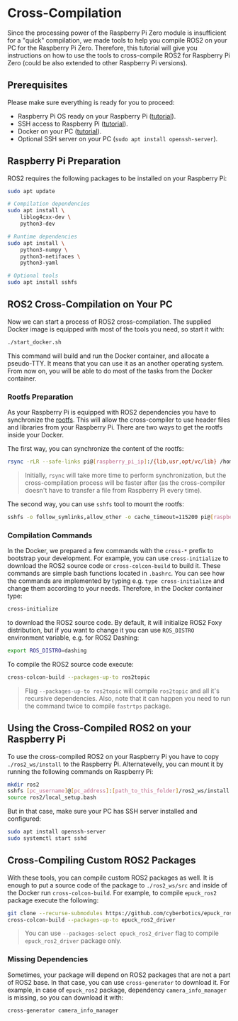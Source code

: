 # Cross-Compilation
Since the processing power of the Raspberry Pi Zero module is insufficient for a "quick" compilation, we made tools to help you compile ROS2 on your PC for the Raspberry Pi Zero.
Therefore, this tutorial will give you instructions on how to use the tools to cross-compile ROS2 for Raspberry Pi Zero (could be also extended to other Raspberry Pi versions).

## Prerequisites
Please make sure everything is ready for you to proceed:
- Raspberry Pi OS ready on your Raspberry Pi ([tutorial](https://www.raspberrypi.org/documentation/installation/installing-images/)).
- SSH access to Raspberry Pi ([tutorial](../README.md#wifi-and-ssh)).
- Docker on your PC ([tutorial](https://docs.docker.com/get-docker/)).
- Optional SSH server on your PC (`sudo apt install openssh-server`).

## Raspberry Pi Preparation

ROS2 requires the following packages to be installed on your Raspberry Pi:
```bash
sudo apt update

# Compilation dependencies
sudo apt install \
    liblog4cxx-dev \
    python3-dev

# Runtime dependencies
sudo apt install \
    python3-numpy \
    python3-netifaces \
    python3-yaml

# Optional tools
sudo apt install sshfs
```

## ROS2 Cross-Compilation on Your PC

Now we can start a process of ROS2 cross-compilation.
The supplied Docker image is equipped with most of the tools you need, so start it with:
```bash
./start_docker.sh
```
This command will build and run the Docker container, and allocate a pseudo-TTY.
It means that you can use it as an another operating system.
From now on, you will be able to do most of the tasks from the Docker container.


### Rootfs Preparation

As your Raspberry Pi is equipped with ROS2 dependencies you have to synchronize the [rootfs](https://wiki.dlang.org/GDC/Cross_Compiler/Existing_Sysroot#:~:text=A%20sysroot%20is%20a%20folder,sysroot%2Fusr%2Finclude'.).
This will allow the cross-compiler to use header files and libraries from your Raspberry Pi.
There are two ways to get the rootfs inside your Docker.

The first way, you can synchronize the content of the rootfs:
```bash
rsync -rLR --safe-links pi@[raspberry_pi_ip]:/{lib,usr,opt/vc/lib} /home/develop/rootfs
```

> Initially, `rsync` will take more time to perform synchronization, but the cross-compilation process will be faster after (as the cross-compiler doesn't have to transfer a file from Raspberry Pi every time).


The second way, you can use `sshfs` tool to mount the rootfs:
```bash
sshfs -o follow_symlinks,allow_other -o cache_timeout=115200 pi@[raspberry_pi_ip]:/ /home/develop/rootfs
```

### Compilation Commands 

In the Docker, we prepared a few commands with the `cross-*` prefix to bootstrap your development.
For example, you can use `cross-initialize` to download the ROS2 source code or `cross-colcon-build` to build it.
These commands are simple bash functions located in `.bashrc`.
You can see how the commands are implemented by typing e.g. `type cross-initialize` and change them according to your needs.
Therefore, in the Docker container type:
```bash
cross-initialize
```
to download the ROS2 source code.
By default, it will initialize ROS2 Foxy distribution, but if you want to change it you can use `ROS_DISTRO` environment variable, e.g. for ROS2 Dashing:
```bash
export ROS_DISTRO=dashing
```

To compile the ROS2 source code execute:
```bash
cross-colcon-build --packages-up-to ros2topic
```

> Flag `--packages-up-to ros2topic` will compile `ros2topic` and all it's recursive dependencies.
Also, note that it can happen you need to run the command twice to compile `fastrtps` package.

## Using the Cross-Compiled ROS2 on your Raspberry Pi

To use the cross-compiled ROS2 on your Raspberry Pi you have to copy `./ros2_ws/install` to the Raspberry Pi.
Alternatevelly, you can mount it by running the following commands on Raspberry Pi:
```bash
mkdir ros2
sshfs [pc_username]@[pc_address]:[path_to_this_folder]/ros2_ws/install ros2
source ros2/local_setup.bash
```
But in that case, make sure your PC has SSH server installed and configured:
```bash
sudo apt install openssh-server
sudo systemctl start sshd
```

## Cross-Compiling Custom ROS2 Packages

With these tools, you can compile custom ROS2 packages as well.
It is enough to put a source code of the package to `./ros2_ws/src` and inside of the Docker run `cross-colcon-build`.
For example, to compile `epuck_ros2` package execute the following:

```bash
git clone --recurse-submodules https://github.com/cyberbotics/epuck_ros2.git src/epuck_ros2
cross-colcon-build --packages-up-to epuck_ros2_driver
```

> You can use `--packages-select epuck_ros2_driver` flag to compile `epuck_ros2_driver` package only.

### Missing Dependencies

Sometimes, your package will depend on ROS2 packages that are not a part of ROS2 base.
In that case, you can use `cross-generator` to download it.
For example, in case of `epuck_ros2` package, dependency `camera_info_manager` is missing, so you can download it with:
```bash
cross-generator camera_info_manager
```
